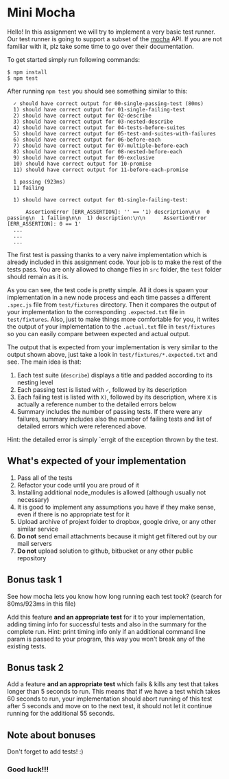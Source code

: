 # Mini Mocha

Hello! In this assignment we will try to implement a very basic test runner. Our test runner is going to support a subset of the [mocha](https://mochajs.org/) API. If you are not familiar with it, plz take some time to go over their documentation.

To get started simply run following commands:

```
$ npm install
$ npm test
```

After running `npm test` you should see something similar to this:

```
  ✓ should have correct output for 00-single-passing-test (80ms)
  1) should have correct output for 01-single-failing-test
  2) should have correct output for 02-describe
  3) should have correct output for 03-nested-describe
  4) should have correct output for 04-tests-before-suites
  5) should have correct output for 05-test-and-suites-with-failures
  6) should have correct output for 06-before-each
  7) should have correct output for 07-multiple-before-each
  8) should have correct output for 08-nested-before-each
  9) should have correct output for 09-exclusive
  10) should have correct output for 10-promise
  11) should have correct output for 11-before-each-promise

  1 passing (923ms)
  11 failing

  1) should have correct output for 01-single-failing-test:

      AssertionError [ERR_ASSERTION]: '' == '1) description\n\n  0 passing\n  1 failing\n\n  1) description:\n\n      AssertionError [ERR_ASSERTION]: 0 == 1'
  ...
  ...
  ...
```

The first test is passing thanks to a very naive implementation which is already included in this assignment code. Your job is to make the rest of the tests pass. You are only allowed to change files in `src` folder, the `test` folder should remain as it is.

As you can see, the test code is pretty simple. All it does is spawn your implementation in a new node process and each time passes a different `.spec.js` file from `test/fixtures` directory. Then it compares the output of your implementation to the corresponding `.expected.txt` file in `test/fixtures`. Also, just to make things more comfortable for you, it writes the output of your implementation to the `.actual.txt` file in `test/fixtures` so you can easily compare between expected and actual output.

The output that is expected from your implementation is very similar to the output shown above, just take a look in `test/fixtures/*.expected.txt` and see. The main idea is that:

1. Each test suite (`describe`) displays a title and padded according to its nesting level
2. Each passing test is listed with `✓`, followed by its description
3. Each failing test is listed with `X)`, followed by its description, where `X` is actually a reference number to the detailed errors below
4. Summary includes the number of passing tests. If there were any failures, summary includes also the number of failing tests and list of detailed errors which were referenced above.

Hint: the detailed error is simply `errgit  of the exception thrown by the test.

## What's expected of your implementation

1. Pass all of the tests
2. Refactor your code until you are proud of it
3. Installing additional node_modules is allowed (although usually not necessary)
4. It is good to implement any assumptions you have if they make sense, even if there is no appropriate test for it
5. Upload archive of projext folder to dropbox, google drive, or any other similar service
6. **Do not** send email attachments because it might get filtered out by our mail servers
7. **Do not** upload solution to github, bitbucket or any other public repository

## Bonus task 1

See how mocha lets you know how long running each test took? (search for 80ms/923ms in this file)

Add this feature **and an appropriate test** for it to your implementation, adding timing info for successful tests and also in the summary for the complete run. Hint: print timing info only if an additional command line param is passed to your program, this way you won't break any of the existing tests.

## Bonus task 2

Add a feature **and an appropriate test** which fails & kills any test that takes longer than 5 seconds to run. This means that if we have a test which takes 60 seconds to run, your implementation should abort running of this test after 5 seconds and move on to the next test, it should not let it continue running for the additional 55 seconds.

## Note about bonuses

Don't forget to add tests! :)

### Good luck!!!
